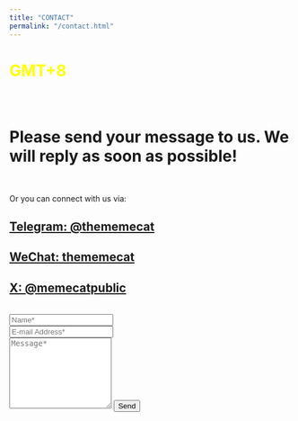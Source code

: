 ```yaml
---
title: "CONTACT"
permalink: "/contact.html"
---
```

<h1 style="color: yellow;">GMT+8 <p id="time"></p> </h1><br>
<script type="text/javascript" src="/assets/js/timezone.js"></script>

<form action="https://formspree.io/f/xaygpakq" method="POST">    
<h1>Please send your message to us.
We will reply as soon as possible!</h1>
<br>
<p>Or you can connect with us via:</p>   

  
  
<h2><a href="https://t.me/SolarisEco">Telegram: @thememecat</a></h2>
<h2><a href="https://thememecat.com/assets/images/wechat.jpg">WeChat: thememecat</a></h2>
<h2><a href="https://twitter.com/MeMeCatPublic">X: @memecatpublic</a></h2>
<br>    
<div class="form-group row">
<div class="col-md-6">
<input class="form-control" type="text" name="name" placeholder="Name*" required>
</div>
<div class="col-md-6">
<input class="form-control" type="email" name="_replyto" placeholder="E-mail Address*" required>
</div>
</div>
<textarea rows="8" class="form-control mb-3" name="message" placeholder="Message*" required></textarea>    
<input class="btn btn-success" type="submit" value="Send">
</form>
